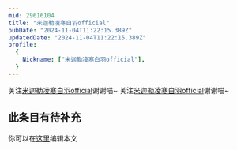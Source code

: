 ```yaml
---
mid: 29616104
title: "米迦勒凌寒白羽official"
pubDate: "2024-11-04T11:22:15.389Z"
updatedDate: "2024-11-04T11:22:15.389Z"
profile:
  {
    Nickname: ["米迦勒凌寒白羽official"],
  }
---
```


关注[米迦勒凌寒白羽official](https://space.bilibili.com/29616104)谢谢喵~ 关注[米迦勒凌寒白羽official](https://space.bilibili.com/29616104)谢谢喵~

## 此条目有待补充
你可以在[这里](https://github.com/Yuhanawa/VTuber.ICU/edit/master/src/content/v/米迦勒凌寒白羽official/index.md)编辑本文
